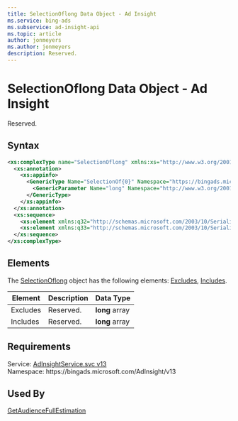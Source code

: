 ```yaml
---
title: SelectionOflong Data Object - Ad Insight
ms.service: bing-ads
ms.subservice: ad-insight-api
ms.topic: article
author: jonmeyers
ms.author: jonmeyers
description: Reserved.
---
```

# SelectionOflong Data Object - Ad Insight
Reserved.

## Syntax
```xml
<xs:complexType name="SelectionOflong" xmlns:xs="http://www.w3.org/2001/XMLSchema">
  <xs:annotation>
    <xs:appinfo>
      <GenericType Name="SelectionOf{0}" Namespace="https://bingads.microsoft.com/AdInsight/v13" xmlns="http://schemas.microsoft.com/2003/10/Serialization/">
        <GenericParameter Name="long" Namespace="http://www.w3.org/2001/XMLSchema" />
      </GenericType>
    </xs:appinfo>
  </xs:annotation>
  <xs:sequence>
    <xs:element xmlns:q32="http://schemas.microsoft.com/2003/10/Serialization/Arrays" minOccurs="0" name="Includes" nillable="true" type="q32:ArrayOflong" />
    <xs:element xmlns:q33="http://schemas.microsoft.com/2003/10/Serialization/Arrays" minOccurs="0" name="Excludes" nillable="true" type="q33:ArrayOflong" />
  </xs:sequence>
</xs:complexType>
```

## <a name="elements"></a>Elements

The [SelectionOflong](selectionoflong.md) object has the following elements: [Excludes](#excludes), [Includes](#includes).

|Element|Description|Data Type|
|-----------|---------------|-------------|
|<a name="excludes"></a>Excludes|Reserved.|**long** array|
|<a name="includes"></a>Includes|Reserved.|**long** array|

## Requirements
Service: [AdInsightService.svc v13](https://adinsight.api.bingads.microsoft.com/Api/Advertiser/AdInsight/v13/AdInsightService.svc)  
Namespace: https\://bingads.microsoft.com/AdInsight/v13  

## Used By
[GetAudienceFullEstimation](getaudiencefullestimation.md)  
